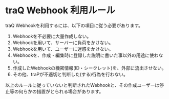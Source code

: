 # traQ Webhook 利用ルール
traQ Webhookを利用するには、以下の項目に従う必要があります。

1. Webhookを不必要に大量作成しない。
2. Webhookを用いて、サーバーに負荷をかけない。
3. Webhookを用いて、ユーザーに迷惑をかけない。
4. Webhookを、作成・編集時に登録した説明に書いた事以外の用途に使わない。
5. 作成したWebhookの機密情報(ID・シークレット)を、外部に流出させない。
6. その他、traPが不適切と判断した(する)行為を行わない。


以上のルールに従っていないと判断されたWebhookと、その作成ユーザーは停止等の何らかの措置がとられる場合があります。
